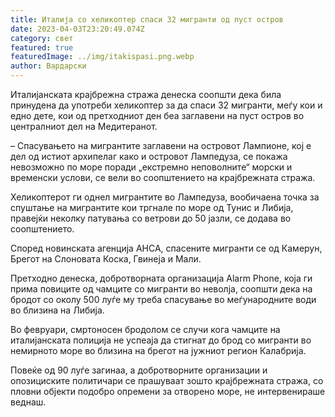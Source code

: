 ```yaml
---
title: Италија со хеликоптер спаси 32 мигранти од пуст остров
date: 2023-04-03T23:20:49.074Z
category: свет
featured: true
featuredImage: ../img/itakispasi.png.webp
author: Вардарски
---
```


Италијанската крајбрежна стража денеска соопшти дека била принудена да употреби хеликоптер за да спаси 32 мигранти, меѓу кои и едно дете, кои од претходниот ден беа заглавени на пуст остров во централниот дел на Медитеранот.

– Спасувањето на мигрантите заглавени на островот Лампионе, кој е дел од истиот архипелаг како и островот Лампедуза, се покажа невозможно по море поради „екстремно неповолните“ морски и временски услови, се вели во соопштението на крајбрежната стража.

Хеликоптерот ги однел мигрантите во Лампедуза, вообичаена точка за спуштање на мигрантите кои тргнале по море од Тунис и Либија, правејќи неколку патувања со ветрови до 50 јазли, се додава во соопштението.

Според новинската агенција АНСА, спасените мигранти се од Камерун, Брегот на Слоновата Коска, Гвинеја и Мали.

Претходно денеска, добротворната организација Alarm Phone, која ги прима повиците од чамците со мигранти во неволја, соопшти дека на бродот со околу 500 луѓе му треба спасување во меѓународните води во близина на Либија.

Во февруари, смртоносен бродолом се случи кога чамците на италијанската полиција не успеаја да стигнат до брод со мигранти во немирното море во близина на брегот на јужниот регион Калабрија.

Повеќе од 90 луѓе загинаа, а добротворните организации и опозициските политичари се прашуваат зошто крајбрежната стража, со пловни објекти подобро опремени за отворено море, не интервенираше веднаш.
